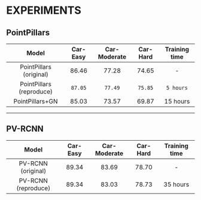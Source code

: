 # EXPERIMENTS


## PointPillars

|           Model          | Car-Easy | Car-Moderate | Car-Hard | Training time |
|:------------------------:|:--------:|:------------:|:--------:|:-------------:|
|  PointPillars (original) |   86.46  |     77.28    |   74.65  |       -       |
| PointPillars (reproduce) |  `87.05` |    `77.49`   |  `75.85` |   `5 hours`   |
|      PointPillars+GN     |   85.03  |     73.57    |   69.87  |    15 hours   |


-----
## PV-RCNN

|        Model        | Car-Easy | Car-Moderate | Car-Hard | Training time |
|:-------------------:|:--------:|:------------:|:--------:|:-------------:|
|  PV-RCNN (original) |   89.34  |     83.69    |   78.70  |       -       |
| PV-RCNN (reproduce) |   89.34  |     83.03    |   78.73  |    35 hours   |
